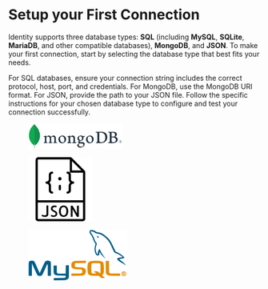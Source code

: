 # Setup your First Connection

Identity supports three database types: **SQL** (including **MySQL**, **SQLite**, **MariaDB**, and other compatible databases), **MongoDB**, and **JSON**. To make your first connection, start by selecting the database type that best fits your needs.&#x20;



For SQL databases, ensure your connection string includes the correct protocol, host, port, and credentials. For MongoDB, use the MongoDB URI format. For JSON, provide the path to your JSON file. Follow the specific instructions for your chosen database type to configure and test your connection successfully.



<figure><img src="../../.gitbook/assets/MongoDB_Logo.svg" alt="MongoDB Logo" width="188"><figcaption></figcaption></figure>

<figure><img src="../../.gitbook/assets/136443.png" alt="" width="128"><figcaption></figcaption></figure>

<figure><img src="../../.gitbook/assets/Mysql_logo.png" alt="" width="196"><figcaption></figcaption></figure>
